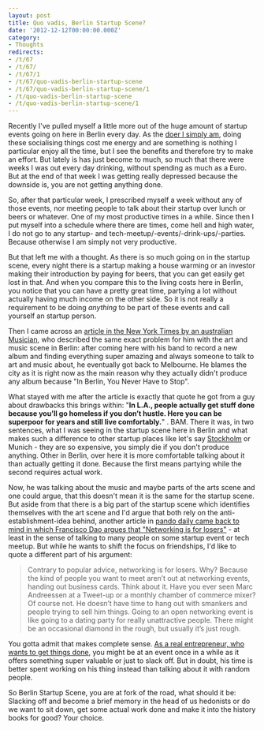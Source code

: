 ```yaml
---
layout: post
title: Quo vadis, Berlin Startup Scene?
date: '2012-12-12T00:00:00.000Z'
category:
- Thoughts
redirects:
- /t/67
- /t/67/
- /t/67/1
- /t/67/quo-vadis-berlin-startup-scene
- /t/67/quo-vadis-berlin-startup-scene/1
- /t/quo-vadis-berlin-startup-scene
- /t/quo-vadis-berlin-startup-scene/1
---
```




Recently I've pulled myself a little more out of the huge amount of startup events going on here in Berlin every day. As the [doer I simply am](/2012/01/16/stop-talking-start-building/), doing these socialising things cost me energy and are something is nothing I particular enjoy all the time, but I see the benefits and therefore try to make an effort. But lately is has just become to much, so much that there were weeks I was out every day drinking, without spending as much as a Euro. But at the end of that week I was getting really depressed because the downside is, you are not getting anything done.

So, after that particular week, I prescribed myself a week without any of those events, nor meeting people to talk about their startup over lunch or beers or whatever. One of my most productive times in a while. Since then I put myself into a schedule where there are times, come hell and high water, I do not go to any startup- and tech-meetup/-events/-drink-ups/-parties. Because otherwise I am simply not very productive.

But that left me with a thought. As there is so much going on in the startup scene, every night there is a startup making a house warming or an investor making their introduction by paying for beers, that you can get easily get lost in that. And when you compare this to the living costs here in Berlin, you notice that you can have a pretty great time, partying a lot without actually having much income on the other side. So it is not really a requirement to be doing _anything_ to be part of these events and call yourself an startup person.

Then I came across an [article in the New York Times by an australian Musician](http://www.nytimes.com/2012/11/25/magazine/in-berlin-you-never-have-to-stop.html?pagewanted=all&_r=0), who described the same exact problem for him with the art and music scene in Berlin: after coming here with his band to record a new album and finding everything super amazing and always someone to talk to art and music about, he eventually got back to Melbourne. He blames the city as it is right now as the main reason why they actually didn't produce any album because "In Berlin, You Never Have to Stop".

What stayed with me after the article is exactly that quote he got from a guy about drawbacks this brings within: "**In L.A., people actually get stuff done because you’ll go homeless if you don’t hustle. Here you can be superpoor for years and still live comfortably.**" . BAM. There it was, in two sentences, what I was seeing in the startup scene here in Berlin and what makes such a difference to other startup places like let's say [Stockholm](/2012/11/03/starting-in-the-north) or Munich - they are so expensive, you simply die if you don't produce anything. Other in Berlin, over here it is more comfortable talking about it than actually getting it done. Because the first means partying while the second requires actual work.

Now, he was talking about the music and maybe parts of the arts scene and one could argue, that this doesn't mean it is the same for the startup scene. But aside from that there is a big part of the startup scene which identifies themselves with the art scene and I'd argue that both rely on the anti-establishment-idea behind, another article in [pando daily came back to mind in which Francisco Dao argues that "Networking is for losers"](http://pandodaily.com/2012/11/27/networking-is-for-losers/) - at least in the sense of talking to many people on some startup event or tech meetup. But while he wants to shift the focus on friendships, I'd like to quote a different part of his argument:

> Contrary to popular advice, networking is for losers. Why? Because the kind of people you want to meet aren’t out at networking events, handing out business cards. Think about it. Have you ever seen Marc Andreessen at a Tweet-up or a monthly chamber of commerce mixer? Of course not. He doesn’t have time to hang out with smankers and people trying to sell him things. Going to an open networking event is like going to a dating party for really unattractive people. There might be an occasional diamond in the rough, but usually it’s just rough.

You gotta admit that makes complete sense. [As a real entrepreneur, who wants to get things done](/2012/03/15/tech-entrepreneur-without-coding-skills-shut-up), you might be at an event once in a while as it offers something super valuable or just to slack off. But in doubt, his time is better spent working on his thing instead than talking about it with random people.

So Berlin Startup Scene, you are at fork of the road, what should it be: Slacking off and become a brief memory in the head of us hedonists or do we want to sit down, get some actual work done and make it into the history books for good? Your choice.
